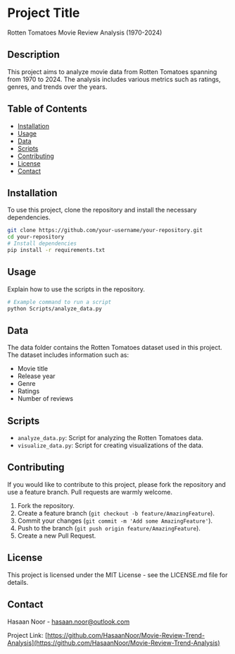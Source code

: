 # Project Title

Rotten Tomatoes Movie Review Analysis (1970-2024)

## Description

This project aims to analyze movie data from Rotten Tomatoes spanning from 1970 to 2024. The analysis includes various metrics such as ratings, genres, and trends over the years.

## Table of Contents

- [Installation](#installation)
- [Usage](#usage)
- [Data](#data)
- [Scripts](#scripts)
- [Contributing](#contributing)
- [License](#license)
- [Contact](#contact)

## Installation

To use this project, clone the repository and install the necessary dependencies.

```bash
git clone https://github.com/your-username/your-repository.git
cd your-repository
# Install dependencies
pip install -r requirements.txt
```

## Usage

Explain how to use the scripts in the repository.

```bash
# Example command to run a script
python Scripts/analyze_data.py
```

## Data

The data folder contains the Rotten Tomatoes dataset used in this project. The dataset includes information such as:

- Movie title
- Release year
- Genre
- Ratings
- Number of reviews

## Scripts

- `analyze_data.py`: Script for analyzing the Rotten Tomatoes data.
- `visualize_data.py`: Script for creating visualizations of the data.

## Contributing

If you would like to contribute to this project, please fork the repository and use a feature branch. Pull requests are warmly welcome.

1. Fork the repository.
2. Create a feature branch (`git checkout -b feature/AmazingFeature`).
3. Commit your changes (`git commit -m 'Add some AmazingFeature'`).
4. Push to the branch (`git push origin feature/AmazingFeature`).
5. Create a new Pull Request.

## License

This project is licensed under the MIT License - see the LICENSE.md file for details.

## Contact

Hasaan Noor - [hasaan.noor@outlook.com](mailto:hasaan.noor@outlook.com)

Project Link: [https://github.com/HasaanNoor/Movie-Review-Trend-Analysis](https://github.com/HasaanNoor/Movie-Review-Trend-Analysis)
